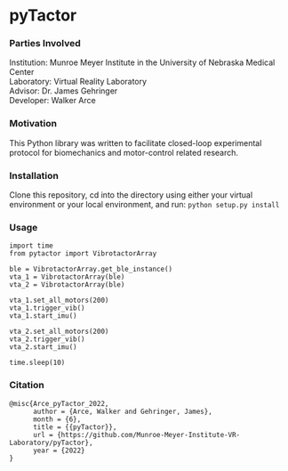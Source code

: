 # pyTactor

### Parties Involved
Institution: Munroe Meyer Institute in the University of Nebraska Medical Center<br>
Laboratory: Virtual Reality Laboratory<br>
Advisor: Dr. James Gehringer<br>
Developer: Walker Arce<br>

### Motivation
This Python library was written to facilitate closed-loop experimental protocol for biomechanics and motor-control related research.

### Installation
Clone this repository, cd into the directory using either your virtual environment or your local environment, and run:
`python setup.py install`

### Usage
```
import time
from pytactor import VibrotactorArray

ble = VibrotactorArray.get_ble_instance()
vta_1 = VibrotactorArray(ble)
vta_2 = VibrotactorArray(ble)

vta_1.set_all_motors(200)
vta_1.trigger_vib()
vta_1.start_imu()

vta_2.set_all_motors(200)
vta_2.trigger_vib()
vta_2.start_imu()

time.sleep(10)
```

### Citation
```
@misc{Arce_pyTactor_2022,
      author = {Arce, Walker and Gehringer, James},
      month = {6},
      title = {{pyTactor}},
      url = {https://github.com/Munroe-Meyer-Institute-VR-Laboratory/pyTactor},
      year = {2022}
}
```
